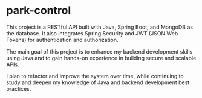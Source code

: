 # park-control

This project is a RESTful API built with Java, Spring Boot, and MongoDB as the database. It also integrates Spring Security and JWT (JSON Web Tokens) for authentication and authorization.

The main goal of this project is to enhance my backend development skills using Java and to gain hands-on experience in building secure and scalable APIs.

I plan to refactor and improve the system over time, while continuing to study and deepen my knowledge of Java and backend development best practices.

